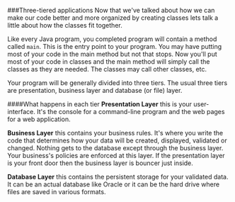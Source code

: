 ###Three-tiered applications
Now that we've talked about how we can make our code better and more organized by creating classes lets talk a little about how the classes fit together. 


Like every Java program, you completed program will contain a method called ```main```. This is the entry point to your program. You may have putting most of your code in the main method but not that stops. Now you'll put most of your code in classes and the main method will simply call the classes as they are needed. The classes may call other classes, etc.

Your program will be generally divided into three tiers. The usual three tiers are presentation, business layer and database (or file) layer. 

####What happens in each tier
**Presentation Layer** this is your user-interface. It's the console for a command-line program and the web pages for a web application.

**Business Layer** this contains your business rules. It's where you write the code that determines how your data will be created, displayed, validated or changed. Nothing gets to the database except through the business layer.  Your business's policies are enforced at this layer. If the presentation layer is your front door then the business layer is bouncer just inside.

**Database Layer** this contains the persistent storage for your validated data. It can be an actual database like Oracle or it can be the hard drive where files are saved in various formats.

